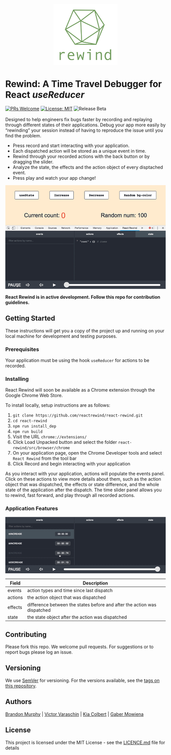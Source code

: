<p align="center">
  <img src ="./images/greygreen_gg_full_350w.png" width="200"/>
</p>

# Rewind: A Time Travel Debugger for React *useReducer*

[![PRs Welcome](https://img.shields.io/badge/PRs-welcome-brightgreen.svg)](https://github.com/reactrewind/react-rewind/pulls) [![License: MIT](https://img.shields.io/badge/License-MIT-yellow.svg)](https://opensource.org/licenses/MIT)
![Release Beta](https://img.shields.io/badge/release-beta-blue.svg)<br/><br/>
 Designed to help engineers fix bugs faster by recording and replaying through different states of their applications. Debug your app more easily by “rewinding” your session instead of having to reproduce the issue until you find the problem. <br/>



- Press record and start interacting with your application.
- Each dispatched action will be stored as a unique event in time.
- Rewind through your recorded actions with the back button or by dragging the slider.
- Analyze the state, the effects and the action object of every disptached event.
- Press play and watch your app change!
<p align="center">
  <img src ="images/BrowserPreview_tmp.gif" width="600">
</p>

 **React Rewind is in active development. Follow this repo for contribution guidelines.**
## Getting Started

These instructions will get you a copy of the project up and running on your local machine for development and testing purposes.

### Prerequisites
Your application must be using the hook `useReducer` for actions to be recorded.

### Installing
React Rewind will soon be available as a Chrome extension through the Google Chrome Web Store.

To install locally, setup instructions are as follows:

1. `git clone https://github.com/reactrewind/react-rewind.git`
2. `cd react-rewind`
3. `npm run install_dep`
4. `npm run build`
5. Visit the URL `chrome://extensions/`
6. Click Load Unpacked button and select the folder `react-rewind/src/browser/chrome`
7. On your application page, open the Chrome Developer tools and select `React Rewind` from the tool bar
8. Click Record and begin interacting with your application


As you interact with your application, actions will populate the events panel. Click on these actions to view more details about them, such as the action object that was dispatched, the effects or state difference, and the whole state of the application after the dispatch. The time slider panel allows you to rewind, fast forward, and play through all recorded actions.

### Application Features
<p align="center">
  <img src ="images/effects_900w.gif" width="700" />
</p>

| Field  | Description |
| ------------- | ------------- |
| events  | action types and time since last dispatch |
| actions  | the action object that was dispatched |
| effects  | difference between the states before and after the action was dispatched  |
| state  | the state object after the action was dispatched  |

## Contributing

Please fork this repo.  We welcome pull requests. For suggestions or to report bugs please log an issue.

## Versioning

We use [SemVer](http://semver.org/) for versioning. For the versions available, see the [tags on this repository](https://github.com/your/project/tags). 

## Authors

[Brandon Murphy](https://github.com/murphybrandon) | [Victor Varaschin](https://github.com/victorvrv) | [Kia Colbert](https://github.com/kiacolbert) | [Gaber Mowiena](https://github.com/GaberMowiena)

## License

This project is licensed under the MIT License - see the [LICENCE.md](./LICENCE) file for details

